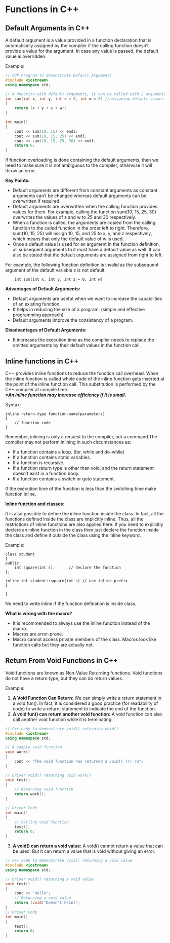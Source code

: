 # Functions in C++

## Default Arguments in C++

A default argument is a value provided in a function declaration that is automatically assigned by the compiler if the calling function doesn’t provide a value for the argument. In case any value is passed, the default value is overridden.

Example:
``` c++
// CPP Program to demonstrate Default Arguments
#include <iostream>
using namespace std;

// A function with default arguments, it can be called with 2 arguments or 3 arguments or 4 arguments.
int sum(int x, int y, int z = 0, int w = 0) //assigning default values to z,w as 0
{
    return (x + y + z + w);
}

int main()
{
    cout << sum(10, 15) << endl;
    cout << sum(10, 15, 25) << endl;
    cout << sum(10, 15, 25, 30) << endl;
    return 0;
}
```

If function overloading is done containing the default arguments, then we need to make sure it is not ambiguous to the compiler, otherwise it will throw an error.

__Key Points:__  

- Default arguments are different from constant arguments as constant arguments can’t be changed whereas default arguments can be overwritten if required.
- Default arguments are overwritten when the calling function provides values for them. For example, calling the function sum(10, 15, 25, 30) overwrites the values of z and w to 25 and 30 respectively.
- When a function is called, the arguments are copied from the calling function to the called function in the order left to right. Therefore, sum(10, 15, 25) will assign 10, 15, and 25 to x, y, and z respectively, which means that only the default value of w is used.
- Once a default value is used for an argument in the function definition, all subsequent arguments to it must have a default value as well. It can also be stated that the default arguments are assigned from right to left.

For example, the following function definition is invalid as the subsequent argument of the default variable z is not default.
```
    int sum(int x, int y, int z = 0, int w)
```

__Advantages of Default Arguments:__

- Default arguments are useful when we want to increase the capabilities of an existing function.
- It helps in reducing the size of a program. (simple and effective programming approach)
- Default arguments improve the consistency of a program.

__Disadvantages of Default Arguments:__

- It increases the execution time as the compiler needs to replace the omitted arguments by their default values in the function call.

## Inline functions in C++

C++ provides inline functions to reduce the function call overhead. When the inline function is called whole code of the inline function gets inserted at the point of the inline function call. This substitution is performed by the C++ compiler at compile time.  
*__*An inline function may increase efficiency if it is small.__*

Syntax:

    inline return-type function-name(parameters)
    {
        // function code
    }

Remember, inlining is only a request to the compiler, not a command.The compiler may not perform inlining in such circumstances as:

- If a function contains a loop. (for, while and do-while)
- If a function contains static variables.
- If a function is recursive.
- If a function return type is other than void, and the return statement doesn’t exist in a function body.
- If a function contains a switch or goto statement.
  
If the execution time of the function is less than the switching time make function inline.

__Inline function and classes:__

It is also possible to define the inline function inside the class. In fact, all the functions defined inside the class are implicitly inline. Thus, all the restrictions of inline functions are also applied here. If you need to explicitly declare an inline function in the class then just declare the function inside the class and define it outside the class using the inline keyword.

Example:

    class student
    {
    public:
        int square(int s);      // declare the function
    };

    inline int student::square(int s) // use inline prefix
    {

    }

No need to write inline if the function defination is inside class.

__What is wrong with the macro?__

- It is recommended to always use the inline function instead of the macro.
- Macros are error-prone.
- Macro cannot access private members of the class. Macros look like function calls but they are actually not. 

## Return From Void Functions in C++

Void functions are known as Non-Value Returning functions. Void functions do not have a return type, but they can do return values.  

Example:

1. __A Void Function Can Return:__ We can simply write a return statement in a void fun(). In fact, it is considered a good practice (for readability of code) to write a return; statement to indicate the end of the function.
2. __A void fun() can return another void function:__ A void function can also call another void function while it is terminating.

``` c++
// C++ code to demonstrate void() returning void()
#include <iostream>
using namespace std;

// A sample void function
void work()
{
    cout << "The void function has returned a void() !!! \n";
}

// Driver void() returning void work()
void test()
{
    // Returning void function
    return work();
}

// Driver Code
int main()
{
    // Calling void function
    test();
    return 0;
}
```

3. __A void() can return a void value:__ A void() cannot return a value that can be used. But it can return a value that is void without giving an error.

``` c++
// C++ code to demonstrate void() returning a void value
#include <iostream>
using namespace std;

// Driver void() returning a void value
void test()
{
    cout << "Hello";
    // Returning a void value
    return (void)"Doesn't Print";
}
// Driver Code
int main()
{
    test();
    return 0;
}
```

